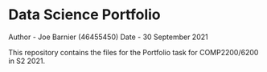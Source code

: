 # Data Science Portfolio

Author - Joe Barnier (46455450)
Date - 30 September 2021

This repository contains the files for the Portfolio task for COMP2200/6200 in S2 2021. 

